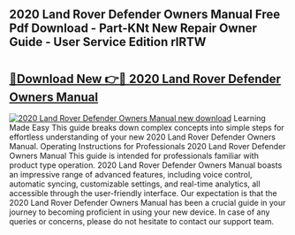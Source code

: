 ## 2020 Land Rover Defender Owners Manual Free Pdf Download - Part-KNt New Repair Owner Guide - User Service Edition rlRTW

# <h2><a href="http://bc43686.oget.top/?id=2020+Land+Rover+Defender+Owners+Manual">🔗Download New 👉🔴 2020 Land Rover Defender Owners Manual</a></h2>

[![2020 Land Rover Defender Owners Manual new download](https://i.imgur.com/5g1atiW.png)](http://bc43686.oget.top/?id=2020+Land+Rover+Defender+Owners+Manual)
Learning Made Easy This guide breaks down complex concepts into simple steps for effortless understanding of your new 2020 Land Rover Defender Owners Manual. Operating Instructions for Professionals 2020 Land Rover Defender Owners Manual This guide is intended for professionals familiar with product type operation. 2020 Land Rover Defender Owners Manual boasts an impressive range of advanced features, including voice control, automatic syncing, customizable settings, and real-time analytics, all accessible through the user-friendly interface. Our expectation is that the 2020 Land Rover Defender Owners Manual has been a crucial guide in your journey to becoming proficient in using your new device. In case of any queries or concerns, please do not hesitate to contact our support team.
